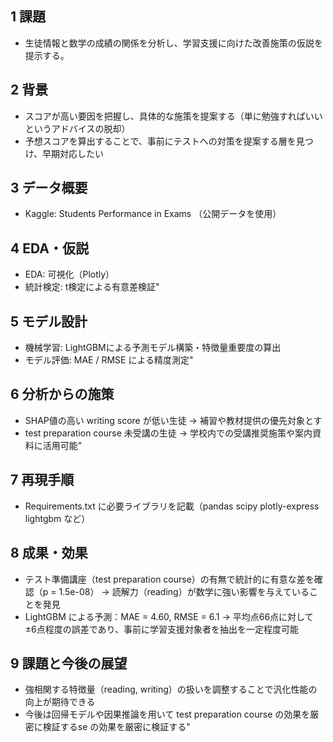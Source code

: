 ## 1  課題
- 生徒情報と数学の成績の関係を分析し、学習支援に向けた改善施策の仮説を提示する。

## 2  背景
- スコアが高い要因を把握し、具体的な施策を提案する（単に勉強すればいいというアドバイスの脱却）
- 予想スコアを算出することで、事前にテストへの対策を提案する層を見つけ、早期対応したい
  
## 3  データ概要
- Kaggle: Students Performance in Exams
（公開データを使用）

## 4  EDA・仮説
- EDA: 可視化（Plotly）
- 統計検定: t検定による有意差検証"

## 5  モデル設計
- 機械学習: LightGBMによる予測モデル構築・特徴量重要度の算出
- モデル評価: MAE / RMSE による精度測定"
 
## 6  分析からの施策
- SHAP値の高い writing score が低い生徒 → 補習や教材提供の優先対象とす
- test preparation course 未受講の生徒 → 学校内での受講推奨施策や案内資料に活用可能"

## 7  再現手順
- Requirements.txt に必要ライブラリを記載（pandas scipy plotly-express lightgbm など）
  
## 8  成果・効果
- テスト準備講座（test preparation course）の有無で統計的に有意な差を確認（p = 1.5e-08）
→ 読解力（reading）が数学に強い影響を与えていることを発見
- LightGBM による予測：MAE = 4.60, RMSE = 6.1
→ 平均点66点に対して ±6点程度の誤差であり、事前に学習支援対象者を抽出を一定程度可能

## 9  課題と今後の展望
- 強相関する特徴量（reading, writing）の扱いを調整することで汎化性能の向上が期待できる
- 今後は回帰モデルや因果推論を用いて test preparation course の効果を厳密に検証するse の効果を厳密に検証する"